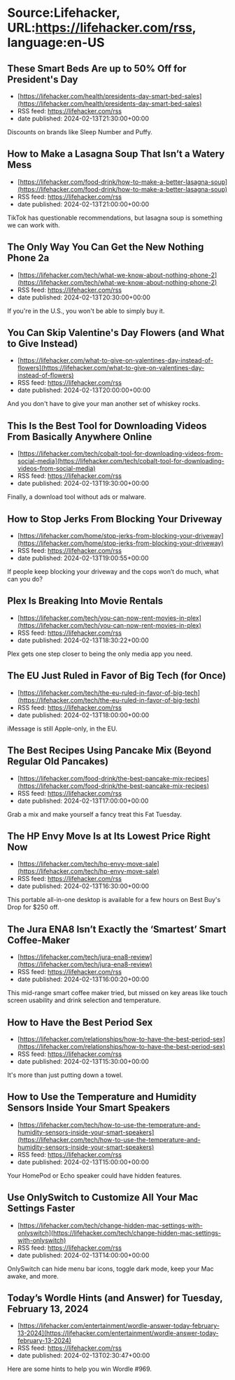 # Source:Lifehacker, URL:https://lifehacker.com/rss, language:en-US

## These Smart Beds Are up to 50% Off for President's Day
 - [https://lifehacker.com/health/presidents-day-smart-bed-sales](https://lifehacker.com/health/presidents-day-smart-bed-sales)
 - RSS feed: https://lifehacker.com/rss
 - date published: 2024-02-13T21:30:00+00:00

Discounts on brands like Sleep Number and Puffy.

## How to Make a Lasagna Soup That Isn’t a Watery Mess
 - [https://lifehacker.com/food-drink/how-to-make-a-better-lasagna-soup](https://lifehacker.com/food-drink/how-to-make-a-better-lasagna-soup)
 - RSS feed: https://lifehacker.com/rss
 - date published: 2024-02-13T21:00:00+00:00

TikTok has questionable recommendations, but lasagna soup is something we can work with.

## The Only Way You Can Get the New Nothing Phone 2a
 - [https://lifehacker.com/tech/what-we-know-about-nothing-phone-2](https://lifehacker.com/tech/what-we-know-about-nothing-phone-2)
 - RSS feed: https://lifehacker.com/rss
 - date published: 2024-02-13T20:30:00+00:00

If you're in the U.S., you won't be able to simply buy it.

## You Can Skip Valentine's Day Flowers (and What to Give Instead)
 - [https://lifehacker.com/what-to-give-on-valentines-day-instead-of-flowers](https://lifehacker.com/what-to-give-on-valentines-day-instead-of-flowers)
 - RSS feed: https://lifehacker.com/rss
 - date published: 2024-02-13T20:00:00+00:00

And you don't have to give your man another set of whiskey rocks.

## This Is the Best Tool for Downloading Videos From Basically Anywhere Online
 - [https://lifehacker.com/tech/cobalt-tool-for-downloading-videos-from-social-media](https://lifehacker.com/tech/cobalt-tool-for-downloading-videos-from-social-media)
 - RSS feed: https://lifehacker.com/rss
 - date published: 2024-02-13T19:30:00+00:00

Finally, a download tool without ads or malware.

## How to Stop Jerks From Blocking Your Driveway
 - [https://lifehacker.com/home/stop-jerks-from-blocking-your-driveway](https://lifehacker.com/home/stop-jerks-from-blocking-your-driveway)
 - RSS feed: https://lifehacker.com/rss
 - date published: 2024-02-13T19:00:55+00:00

If people keep blocking your driveway and the cops won’t do much, what can you do?

## Plex Is Breaking Into Movie Rentals
 - [https://lifehacker.com/tech/you-can-now-rent-movies-in-plex](https://lifehacker.com/tech/you-can-now-rent-movies-in-plex)
 - RSS feed: https://lifehacker.com/rss
 - date published: 2024-02-13T18:30:22+00:00

Plex gets one step closer to being the only media app you need.

## The EU Just Ruled in Favor of Big Tech (for Once)
 - [https://lifehacker.com/tech/the-eu-ruled-in-favor-of-big-tech](https://lifehacker.com/tech/the-eu-ruled-in-favor-of-big-tech)
 - RSS feed: https://lifehacker.com/rss
 - date published: 2024-02-13T18:00:00+00:00

iMessage is still Apple-only, in the EU.

## The Best Recipes Using Pancake Mix (Beyond Regular Old Pancakes)
 - [https://lifehacker.com/food-drink/the-best-pancake-mix-recipes](https://lifehacker.com/food-drink/the-best-pancake-mix-recipes)
 - RSS feed: https://lifehacker.com/rss
 - date published: 2024-02-13T17:00:00+00:00

Grab a mix and make yourself a fancy treat this Fat Tuesday.

## The HP Envy Move Is at Its Lowest Price Right Now
 - [https://lifehacker.com/tech/hp-envy-move-sale](https://lifehacker.com/tech/hp-envy-move-sale)
 - RSS feed: https://lifehacker.com/rss
 - date published: 2024-02-13T16:30:00+00:00

This portable all-in-one desktop is available for a few hours on Best Buy's Drop for $250 off.

## The Jura ENA8 Isn’t Exactly the ‘Smartest’ Smart Coffee-Maker
 - [https://lifehacker.com/tech/jura-ena8-review](https://lifehacker.com/tech/jura-ena8-review)
 - RSS feed: https://lifehacker.com/rss
 - date published: 2024-02-13T16:00:20+00:00

This mid-range smart coffee maker tried, but missed on key areas like touch screen usability and drink selection and temperature.

## How to Have the Best Period Sex
 - [https://lifehacker.com/relationships/how-to-have-the-best-period-sex](https://lifehacker.com/relationships/how-to-have-the-best-period-sex)
 - RSS feed: https://lifehacker.com/rss
 - date published: 2024-02-13T15:30:00+00:00

It's more than just putting down a towel.

## How to Use the Temperature and Humidity Sensors Inside Your Smart Speakers
 - [https://lifehacker.com/tech/how-to-use-the-temperature-and-humidity-sensors-inside-your-smart-speakers](https://lifehacker.com/tech/how-to-use-the-temperature-and-humidity-sensors-inside-your-smart-speakers)
 - RSS feed: https://lifehacker.com/rss
 - date published: 2024-02-13T15:00:00+00:00

Your HomePod or Echo speaker could have hidden features.

## Use OnlySwitch to Customize All Your Mac Settings Faster
 - [https://lifehacker.com/tech/change-hidden-mac-settings-with-onlyswitch](https://lifehacker.com/tech/change-hidden-mac-settings-with-onlyswitch)
 - RSS feed: https://lifehacker.com/rss
 - date published: 2024-02-13T14:00:00+00:00

OnlySwitch can hide menu bar icons, toggle dark mode, keep your Mac awake, and more.

## Today’s Wordle Hints (and Answer) for Tuesday, February 13, 2024
 - [https://lifehacker.com/entertainment/wordle-answer-today-february-13-2024](https://lifehacker.com/entertainment/wordle-answer-today-february-13-2024)
 - RSS feed: https://lifehacker.com/rss
 - date published: 2024-02-13T02:30:47+00:00

Here are some hints to help you win Wordle #969.

